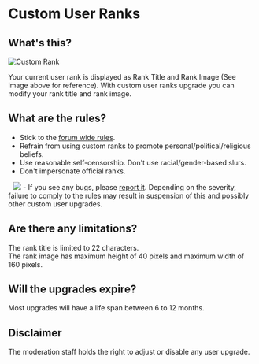 Custom User Ranks
===

What's this?
---
<img src="https://i.imgur.com/XJddZ84.png" alt="Custom Rank"/>

Your current user rank is displayed as Rank Title and Rank Image (See image above for reference). With custom user ranks upgrade you can modify your rank title and rank image.<br>


What are the rules?
---
- Stick to the <a href="https://forum.snahp.it/viewtopic.php?f=70&t=252" target="_blank">forum wide rules</a>.
- Refrain from using custom ranks to promote personal/political/religious beliefs.
- Use reasonable self-censorship. Don't use racial/gender-based slurs.
- Don't impersonate official ranks.
<img src="https://i.imgur.com/TSRAVzL.png" style="margin-left: 10px;"/>
- If you see any bugs, please <a href="https://forum.snahp.it/viewtopic.php?f=8&t=58772">report it</a>.
Depending on the severity, failure to comply to the rules may result in suspension of this and possibly other custom user upgrades.


Are there any limitations?
---
The rank title is limited to 22 characters.  
The rank image has maximum height of 40 pixels and maximum width of 160 pixels.

Will the upgrades expire?
---
Most upgrades will have a life span between 6 to 12 months.

Disclaimer
---
The moderation staff holds the right to adjust or disable any user upgrade.
